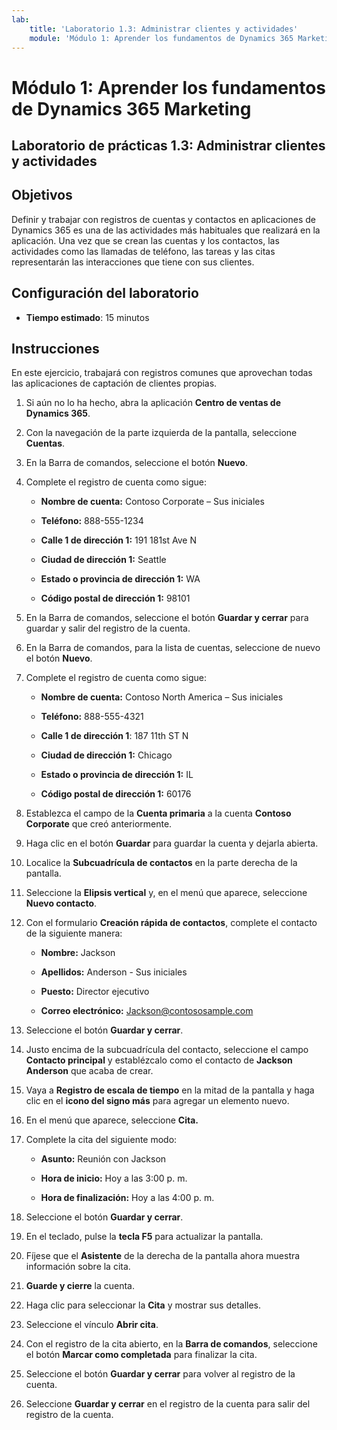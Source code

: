 ```yaml
---
lab:
    title: 'Laboratorio 1.3: Administrar clientes y actividades'
    module: 'Módulo 1: Aprender los fundamentos de Dynamics 365 Marketing'
---
```


Módulo 1: Aprender los fundamentos de Dynamics 365 Marketing
========================

## Laboratorio de prácticas 1.3: Administrar clientes y actividades

## Objetivos

Definir y trabajar con registros de cuentas y contactos en aplicaciones de Dynamics 365 es una de las actividades más habituales que realizará en la aplicación. Una vez que se crean las cuentas y los contactos, las actividades como las llamadas de teléfono, las tareas y las citas representarán las interacciones que tiene con sus clientes.

## Configuración del laboratorio

  - **Tiempo estimado**: 15 minutos

## Instrucciones

En este ejercicio, trabajará con registros comunes que aprovechan todas las aplicaciones de captación de clientes propias. 

1. Si aún no lo ha hecho, abra la aplicación **Centro de ventas de Dynamics 365**. 

2. Con la navegación de la parte izquierda de la pantalla, seleccione **Cuentas**. 

3. En la Barra de comandos, seleccione el botón **Nuevo**.

4. Complete el registro de cuenta como sigue:

	- **Nombre de cuenta:** Contoso Corporate – Sus iniciales

	- **Teléfono:** 888-555-1234

	- **Calle 1 de dirección 1:** 191 181st Ave N

	- **Ciudad de dirección 1:** Seattle

	- **Estado o provincia de dirección 1:** WA

	- **Código postal de dirección 1:** 98101

5. En la Barra de comandos, seleccione el botón **Guardar y cerrar** para guardar y salir del registro de la cuenta.

6. En la Barra de comandos, para la lista de cuentas, seleccione de nuevo el botón **Nuevo**.

7. Complete el registro de cuenta como sigue:

	- **Nombre de cuenta:** Contoso North America – Sus iniciales

	- **Teléfono:** 888-555-4321

	- **Calle 1 de dirección 1**: 187 11th ST N

	- **Ciudad de dirección 1:** Chicago

	- **Estado o provincia de dirección 1:** IL

	- **Código postal de dirección 1:** 60176

8. Establezca el campo de la **Cuenta primaria** a la cuenta **Contoso Corporate** que creó anteriormente. 

9. Haga clic en el botón **Guardar** para guardar la cuenta y dejarla abierta. 

10. Localice la **Subcuadrícula de contactos** en la parte derecha de la pantalla. 

11. Seleccione la **Elipsis vertical** y, en el menú que aparece, seleccione **Nuevo contacto**. 

12. Con el formulario **Creación rápida de contactos**, complete el contacto de la siguiente manera:

	- **Nombre:** Jackson

	- **Apellidos:** Anderson - Sus iniciales

	- **Puesto:** Director ejecutivo

	- **Correo electrónico:** Jackson@contososample.com

13. Seleccione el botón **Guardar y cerrar**.

14. Justo encima de la subcuadrícula del contacto, seleccione el campo **Contacto principal** y establézcalo como el contacto de **Jackson Anderson** que acaba de crear. 

15. Vaya a **Registro de escala de tiempo** en la mitad de la pantalla y haga clic en el **icono del signo más** para agregar un elemento nuevo. 

16. En el menú que aparece, seleccione **Cita.**

17. Complete la cita del siguiente modo:

	- **Asunto:** Reunión con Jackson

	- **Hora de inicio:** Hoy a las 3:00 p. m.

	- **Hora de finalización:** Hoy a las 4:00 p. m.

18. Seleccione el botón **Guardar y cerrar**. 

19. En el teclado, pulse la **tecla F5** para actualizar la pantalla. 

20. Fíjese que el **Asistente** de la derecha de la pantalla ahora muestra información sobre la cita. 

21. **Guarde y cierre** la cuenta. 

22. Haga clic para seleccionar la **Cita** y mostrar sus detalles. 

23. Seleccione el vínculo **Abrir cita**.

24. Con el registro de la cita abierto, en la **Barra de comandos**, seleccione el botón **Marcar como completada** para finalizar la cita. 

25. Seleccione el botón **Guardar y cerrar** para volver al registro de la cuenta. 

26. Seleccione **Guardar y cerrar** en el registro de la cuenta para salir del registro de la cuenta. 
